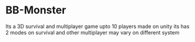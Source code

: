 # BB-Monster
Its a 3D survival and multiplayer game upto 10 players 
made on unity 
its has 2 modes on survival and other multiplayer
may vary on different system
